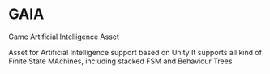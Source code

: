 # GAIA
Game Artificial Intelligence Asset

Asset for Artificial Intelligence support based on Unity
It supports all kind of Finite State MAchines, including stacked FSM and Behaviour Trees
